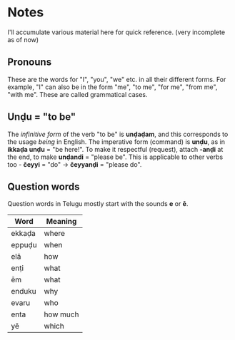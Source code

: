 # Notes

I'll accumulate various material here for quick reference. (very incomplete as of now)

## Pronouns

These are the words for "I", "you", "we" etc. in all their different forms. For example, "I" can also be in the form "me", "to me", "for me", "from me", "with me". These are called grammatical cases.

## **Unḍu** = "to be"

The *infinitive form* of the verb "to be" is **unḍaḍam**, and this corresponds to the usage *being* in English. The imperative form (command) is **unḍu**, as in **ikkaḍa unḍu** = "be here!". To make it respectful (request), attach **-anḍi** at the end, to make **unḍandi** = "please be". This is applicable to other verbs too - **čeyyi** = "do" -> **čeyyanḍi** = "please do".

## Question words

Question words in Telugu mostly start with the sounds **e** or **ē**.

| Word      |Meaning|
| ----------|-------|
| ekkaḍa    | where |
| eppuḍu    | when  |
| elā       | how   |
| enṭi      | what  |
| ēm        | what  |
| enduku    | why   |
| evaru     | who   |
| enta      | how much |
| yē        | which |
